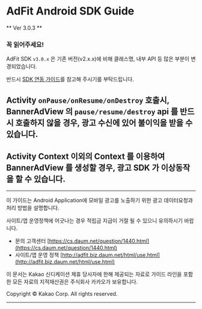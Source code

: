 # AdFit Android SDK Guide

** Ver 3.0.3 **


### 꼭 읽어주세요!

AdFit SDK `v3.0.x` 은 기존 버전(v2.x.x)에 비해 클래스명, 내부 API 등 많은 부분이 변경되었습니다.

반드시 [SDK 연동 가이드](https://github.com/adfit/adfit-android-sdk/wiki)를 참고해 주시기를 부탁드립니다.

## Activity `onPause/onResume/onDestroy` 호출시, BannerAdView 의 `pause/resume/destroy` api 를 반드시 호출하지 않을 경우, 광고 수신에 있어 불이익을 받을 수 있습니다.

## Activity Context 이외의 Context 를 이용하여 BannerAdView 를 생성할 경우, 광고 SDK 가 이상동작을 할 수 있습니다.

---
이 가이드는 Android Application에 모바일 광고를 노출하기 위한 광고 데이터요청과 처리 방법을 설명합니다.

사이트/앱 운영정책에 어긋나는 경우 적립금 지급이 거절 될 수 있으니 유의하시기 바랍니다.

* 문의 고객센터 [https://cs.daum.net/question/1440.html](https://cs.daum.net/question/1440.html)
* 사이트/앱 운영 정책 [http://adfit.biz.daum.net/html/use.html](http://adfit.biz.daum.net/html/use.html)

이 문서는 Kakao 신디케이션 제휴 당사자에 한해 제공되는 자료로 가이드 라인을 포함한 모든 자료의 지적재산권은 주식회사 카카오가 보유합니다.

Copyright © Kakao Corp. All rights reserved.

---

